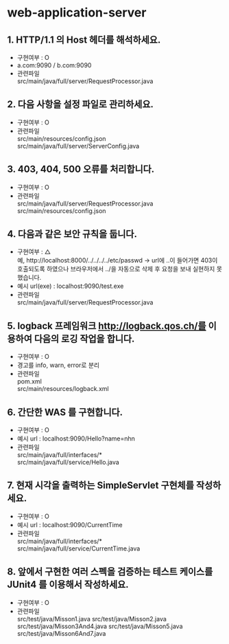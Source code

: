 # web-application-server
## 1. HTTP/1.1 의 Host 헤더를 해석하세요.
- 구현여부 : O
- a.com:9090 / b.com:9090
- 관련파일<br/>
  src/main/java/full/server/RequestProcessor.java

## 2. 다음 사항을 설정 파일로 관리하세요.
- 구현여부 : O
- 관련파일<br/>
  src/main/resources/config.json<br/>
  src/main/java/full/server/ServerConfig.java

## 3. 403, 404, 500 오류를 처리합니다.
- 구현여부 : O
- 관련파일<br/>
  src/main/java/full/server/RequestProcessor.java<br/>
  src/main/resources/config.json

## 4. 다음과 같은 보안 규칙을 둡니다.
- 구현여부 : △<br/>
  예, http://localhost:8000/../../../../etc/passwd -> url에 ..이 들어가면 403이 호출되도록 하였으나 브라우저에서 ../을 자동으로 삭제 후 요청을 보내 실현하지 못했습니다.
- 예시 url(exe) : localhost:9090/test.exe
- 관련파일<br/>
  src/main/java/full/server/RequestProcessor.java

## 5. logback 프레임워크 http://logback.qos.ch/를 이용하여 다음의 로깅 작업을 합니다.
- 구현여부 : O
- 경고를 info, warn, error로 분리
- 관련파일<br/>
  pom.xml<br/>
  src/main/resources/logback.xml

## 6. 간단한 WAS 를 구현합니다.
- 구현여부 : O
- 예시 url : localhost:9090/Hello?name=nhn
- 관련파일<br/>
  src/main/java/full/interfaces/*<br/>
  src/main/java/full/service/Hello.java

## 7. 현재 시각을 출력하는 SimpleServlet 구현체를 작성하세요.
- 구현여부 : O
- 예시 url : localhost:9090/CurrentTime
- 관련파일<br/>
  src/main/java/full/interfaces/*<br/>
  src/main/java/full/service/CurrentTime.java
  
## 8. 앞에서 구현한 여러 스펙을 검증하는 테스트 케이스를 JUnit4 를 이용해서 작성하세요.
- 구현여부 : O
- 관련파일<br/>
  src/test/java/Misson1.java
  src/test/java/Misson2.java
  src/test/java/Misson3And4.java
  src/test/java/Misson5.java
  src/test/java/Misson6And7.java
